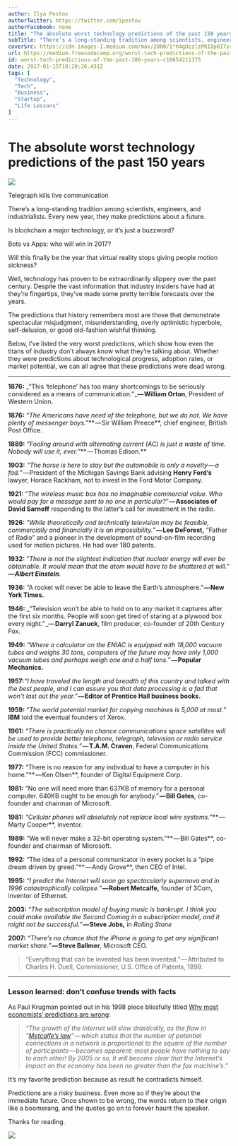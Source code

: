 ```yaml
---
author: Ilya Pestov
authorTwitter: https://twitter.com/ipestov
authorFacebook: none
title: "The absolute worst technology predictions of the past 150 years"
subTitle: "There’s a long-standing tradition among scientists, engineers, and industrialists. Every new year, they make predictions about a future...."
coverSrc: https://cdn-images-1.medium.com/max/2000/1*h4gDzzlzPRI8p0ITyrQClw.jpeg
url: https://medium.freecodecamp.org/worst-tech-predictions-of-the-past-100-years-c18654211375
id: worst-tech-predictions-of-the-past-100-years-c18654211375
date: 2017-01-15T18:20:26.431Z
tags: [
  "Technology",
  "Tech",
  "Business",
  "Startup",
  "Life Lessons"
]
---
```

# The absolute worst technology predictions of the past 150 years







![](https://cdn-images-1.medium.com/max/2000/1*h4gDzzlzPRI8p0ITyrQClw.jpeg)

Telegraph kills live communication







There’s a long-standing tradition among scientists, engineers, and industrialists. Every new year, they make predictions about a future.

Is blockchain a major technology, or it’s just a buzzword?

Bots vs Apps: who will win in 2017?

Will this finally be the year that virtual reality stops giving people motion sickness?

Well, technology has proven to be extraordinarily slippery over the past century. Despite the vast information that industry insiders have had at they’re fingertips, they’ve made some pretty terrible forecasts over the years.

The predictions that history remembers most are those that demonstrate spectacular misjudgment, misunderstanding, overly optimistic hyperbole, self-delusion, or good old-fashion wishful thinking.

Below, I’ve listed the very worst predictions, which show how even the titans of industry don’t always know what they’re talking about. Whether they were predictions about technological progress, adoption rates, or market potential, we can all agree that these predictions were dead wrong.











* * *







**1876:** _“This ‘telephone’ has too many shortcomings to be seriously considered as a means of communication.” _**— William Orton**, President of Western Union.

**1876:** _“The Americans have need of the telephone, but we do not. We have plenty of messenger boys.”_** — Sir William Preece**, chief engineer, British Post Office.

**1889:** _“Fooling around with alternating current (AC) is just a waste of time. Nobody will use it, ever.”_** — Thomas Edison.**

**1903:** _“The horse is here to stay but the automobile is only a novelty — a fad.”_ — President of the Michigan Savings Bank advising **Henry Ford’s** lawyer, Horace Rackham, not to invest in the Ford Motor Company.

**1921:** “_The wireless music box has no imaginable commercial value. Who would pay for a message sent to no one in particular?_” **— Associates of David Sarnoff** responding to the latter’s call for investment in the radio.

**1926:** “_While theoretically and technically television may be feasible, commercially and financially it is an impossibility._” **— Lee DeForest,** “Father of Radio” and a pioneer in the development of sound-on-film recording used for motion pictures. He had over 180 patents.

**1932:** “_There is not the slightest indication that nuclear energy will ever be obtainable. It would mean that the atom would have to be shattered at will._” **— _Albert Einstein_**_._

**1936:** “A rocket will never be able to leave the Earth’s atmosphere.” **— New York Times.**

**1946:** _“Television won’t be able to hold on to any market it captures after the first six months. People will soon get tired of staring at a plywood box every night.” _— **Darryl Zanuck**, film producer, co-founder of 20th Century Fox.

**1949:** _“Where a calculator on the ENIAC is equipped with 18,000 vacuum tubes and weighs 30 tons, computers of the future may have only 1,000 vacuum tubes and perhaps weigh one and a half tons.”_ **— Popular Mechanics.**

**1957:**_“I have traveled the length and breadth of this country and talked with the best people, and I can assure you that data processing is a fad that won’t last out the year.”_ **— Editor of Prentice Hall business books.**

**1959:** “_The world potential market for copying machines is 5,000 at most._” **IBM** told the eventual founders of Xerox.

**1961:** _“There is practically no chance communications space satellites will be used to provide better telephone, telegraph, television or radio service inside the United States.”_ — **T.A.M. Craven**, Federal Communications Commission (FCC) commissioner.

**1977:** “There is no reason for any individual to have a computer in his home.”** — Ken Olsen**, founder of Digital Equipment Corp.

**1981:** “No one will need more than 637KB of memory for a personal computer. 640KB ought to be enough for anybody.” **— Bill Gates**, co-founder and chairman of Microsoft.

**1981:** _“Cellular phones will absolutely not replace local wire systems.”_** — Marty Cooper**, inventor.

**1989:** “We will never make a 32-bit operating system.”** — Bill Gates**, co-founder and chairman of Microsoft.

**1992:** “The idea of a personal communicator in every pocket is a “pipe dream driven by greed.”** — Andy Grove**, then CEO of Intel.

**1995:** _“I predict the Internet will soon go spectacularly supernova and in 1996 catastrophically collapse.”_ **— Robert Metcalfe,** founder of 3Com, inventor of Ethernet.

**2003:** _“The subscription model of buying music is bankrupt. I think you could make available the Second Coming in a subscription model, and it might not be successful.”_ **— Steve Jobs,** in _Rolling Stone_

**2007:** _“There’s no chance that the iPhone is going to get any significant market share.”_ **— Steve Ballmer**, Microsoft CEO.

> “Everything that can be invented has been invented.” — Attributed to Charles H. Duell, Commissioner, U.S. Office of Patents, 1899.











* * *







### Lesson learned: don’t confuse trends with facts

As Paul Krugman pointed out in his 1998 piece blissfully titled [Why most economists’ predictions are wrong](http://web.archive.org/web/19980610100009/www.redherring.com/mag/issue55/economics.html):

> _“The growth of the Internet will slow drastically, as the flaw in “_[_Metcalfe’s law_](https://en.wikipedia.org/wiki/Metcalfe%27s_law)_” — which states that the number of potential connections in a network is proportional to the square of the number of participants — becomes apparent: most people have nothing to say to each other! By 2005 or so, it will become clear that the Internet’s impact on the economy has been no greater than the fax machine’s.”_

It’s my favorite prediction because as result he contradicts himself.

Predictions are a risky business. Even more so if they’re about the immediate future. Once shown to be wrong, the words return to their origin like a boomerang, and the quotes go on to forever haunt the speaker.

Thanks for reading.



![](https://cdn-images-1.medium.com/max/1600/1*-KfEP4gUzP3sync2rdoXsA.gif)










